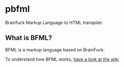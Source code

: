 # pbfml
Brainfuck Markup Language to HTML transpiler.
## What is BFML?
BFML is a markup language based on BrainFuck.

To understand how BFML works, [have a look at the wiki](https://github.com/Rasmustex/pbfml/wiki/BFML)
